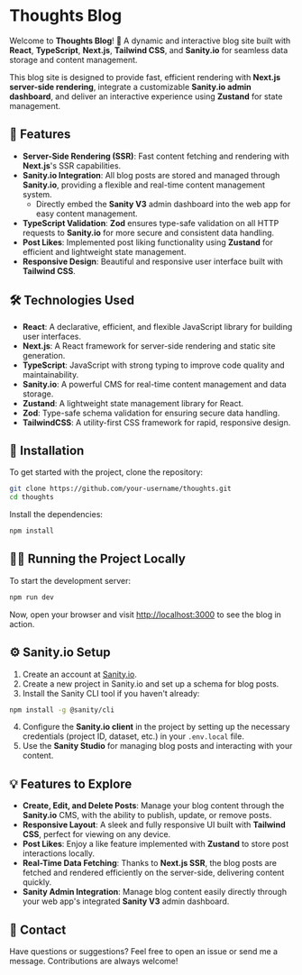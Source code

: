 # Thoughts Blog

Welcome to **Thoughts Blog**! 📝 A dynamic and interactive blog site built with **React**, **TypeScript**, **Next.js**, **Tailwind CSS**, and **Sanity.io** for seamless data storage and content management.

This blog site is designed to provide fast, efficient rendering with **Next.js server-side rendering**, integrate a customizable **Sanity.io admin dashboard**, and deliver an interactive experience using **Zustand** for state management.

## 🚀 Features

- **Server-Side Rendering (SSR)**: Fast content fetching and rendering with **Next.js**'s SSR capabilities.
- **Sanity.io Integration**: All blog posts are stored and managed through **Sanity.io**, providing a flexible and real-time content management system.
  - Directly embed the **Sanity V3** admin dashboard into the web app for easy content management.
- **TypeScript Validation**: **Zod** ensures type-safe validation on all HTTP requests to **Sanity.io** for more secure and consistent data handling.
- **Post Likes**: Implemented post liking functionality using **Zustand** for efficient and lightweight state management.
- **Responsive Design**: Beautiful and responsive user interface built with **Tailwind CSS**.

## 🛠️ Technologies Used

- **React**: A declarative, efficient, and flexible JavaScript library for building user interfaces.
- **Next.js**: A React framework for server-side rendering and static site generation.
- **TypeScript**: JavaScript with strong typing to improve code quality and maintainability.
- **Sanity.io**: A powerful CMS for real-time content management and data storage.
- **Zustand**: A lightweight state management library for React.
- **Zod**: Type-safe schema validation for ensuring secure data handling.
- **TailwindCSS**: A utility-first CSS framework for rapid, responsive design.

## 📂 Installation

To get started with the project, clone the repository:

```bash
git clone https://github.com/your-username/thoughts.git
cd thoughts
```

Install the dependencies:

```bash
npm install
```

## 🏃‍♂️ Running the Project Locally

To start the development server:

```bash
npm run dev
```

Now, open your browser and visit [http://localhost:3000](http://localhost:3000) to see the blog in action.

## ⚙️ Sanity.io Setup

1. Create an account at [Sanity.io](https://www.sanity.io/).
2. Create a new project in Sanity.io and set up a schema for blog posts.
3. Install the Sanity CLI tool if you haven't already:

```bash
npm install -g @sanity/cli
```

4. Configure the **Sanity.io client** in the project by setting up the necessary credentials (project ID, dataset, etc.) in your `.env.local` file.
5. Use the **Sanity Studio** for managing blog posts and interacting with your content.

## 💡 Features to Explore

- **Create, Edit, and Delete Posts**: Manage your blog content through the **Sanity.io** CMS, with the ability to publish, update, or remove posts.
- **Responsive Layout**: A sleek and fully responsive UI built with **Tailwind CSS**, perfect for viewing on any device.
- **Post Likes**: Enjoy a like feature implemented with **Zustand** to store post interactions locally.
- **Real-Time Data Fetching**: Thanks to **Next.js SSR**, the blog posts are fetched and rendered efficiently on the server-side, delivering content quickly.
- **Sanity Admin Integration**: Manage blog content easily directly through your web app's integrated **Sanity V3** admin dashboard.

## 💌 Contact

Have questions or suggestions? Feel free to open an issue or send me a message. Contributions are always welcome! 
